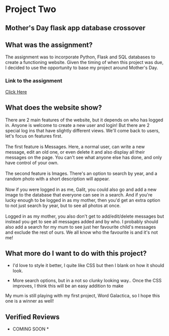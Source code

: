 # Project Two

## Mother's Day flask app database crossover

## What was the assignment?

The assignment was to incorporate Python, Flask and SQL databases to create a functioning website. Given the timing of when this project was due, I decided to use the opportunity to base my project around Mother's Day.

### Link to the assignment
[Click Here](https://project2-zshi.onrender.com/)

## What does the website show?

There are 2 main features of the website, but it depends on who has logged in. Anyone is welcome to create a new user and login! But there are 2 special log ins that have slightly different views. We'll come back to users, let's focus on features first.
\
\
The first feature is Messages. Here, a normal user, can write a new message, edit an old one, or even delete it and also display all their messages on the page. You can't see what anyone else has done, and only have control of your own.
\
\
The second feature is Images. There's an option to search by year, and a random photo with a short description will appear.
\
\
Now if you were logged in as me, Galit, you could also go and add a new image to the database that everyone can see in a search. And if you're lucky enough to be logged in as my mother, then you'd get an extra option to not just search by year, but to see all photos at once.
\
\
Logged in as my mother, you also don't get to add/edit/delete messages but instead you get to see all messages added and by who. I probably should also add a search for my mum to see just her favourite child's messages and exclude the rest of ours. We all know who the favourite is and it's not me!

## What more do I want to do with this project?

- I'd love to style it better, I quite like CSS but then I blank on how it should look.

- More search options, but in a not so clunky looking way.. Once the CSS improves, I think this will be an easy addition to make

My mum is still playing with my first project, Word Galactica, so I hope this one is a winner as well!

## Verified Reviews

* COMING SOON *